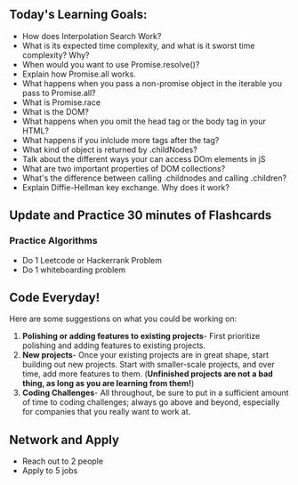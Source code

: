 ## Today's Learning Goals:

- How does Interpolation Search Work?
- What is its expected time complexity, and what is it sworst time complexity? Why?
- When would you want to use Promise.resolve()?
- Explain how Promise.all works.
- What happens when you pass a non-promise object in the iterable you pass to Promise.all?
- What is Promise.race
- What is the DOM?
- What happens when you omit the head tag or the body tag in your HTML?
- What happens if you inlclude more tags after the </body> tag?
- What kind of object is returned by .childNodes?
- Talk about the different ways your can access DOm elements in jS
- What are two important properties of DOM collections?
- What's the difference between calling .childnodes and calling .children?
- Explain Diffie-Hellman key exchange. Why does it work?

## Update and Practice 30 minutes of Flashcards

### Practice Algorithms
* Do 1 Leetcode or Hackerrank Problem
* Do 1 whiteboarding problem

## Code Everyday!

Here are some suggestions on what you could be working on:

1. **Polishing or adding features to existing projects**- First prioritize polishing and adding features to existing projects.
1. **New projects**- Once your existing projects are in great shape, start building out new projects. Start with smaller-scale projects, and over time, add more features to them. (**Unfinished projects are not a bad thing, as long as you are learning from them!**)
1. **Coding Challenges**- All throughout, be sure to put in a sufficient amount of time to coding challenges; always go above and beyond, especially for companies that you really want to work at.

## Network and Apply

* Reach out to 2 people
* Apply to 5 jobs